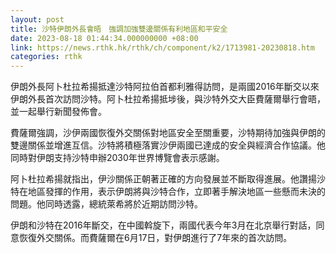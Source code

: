 ```yaml
---
layout: post
title: 沙特伊朗外長會晤　強調加強雙邊關係有利地區和平安全
date: 2023-08-18 01:44:34.000000000 +08:00
link: https://news.rthk.hk/rthk/ch/component/k2/1713981-20230818.htm
categories: rthk
---
```


伊朗外長阿卜杜拉希揚抵達沙特阿拉伯首都利雅得訪問，是兩國2016年斷交以來伊朗外長首次訪問沙特。阿卜杜拉希揚抵埗後，與沙特外交大臣費薩爾舉行會晤，並一起舉行新聞發佈會。

費薩爾強調，沙伊兩國恢復外交關係對地區安全至關重要，沙特期待加強與伊朗的雙邊關係並增進互信。沙特將積極落實沙伊兩國已達成的安全與經濟合作協議。他同時對伊朗支持沙特申辦2030年世界博覽會表示感謝。

阿卜杜拉希揚就指出，伊沙關係正朝著正確的方向發展並不斷取得進展。他讚揚沙特在地區發揮的作用，表示伊朗將與沙特合作，立即著手解決地區一些懸而未決的問題。他同時透露，總統萊希將於近期訪問沙特。

伊朗和沙特在2016年斷交，在中國斡旋下，兩國代表今年3月在北京舉行對話，同意恢復外交關係。而費薩爾在6月17日，對伊朗進行了7年來的首次訪問。
